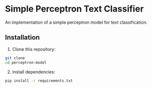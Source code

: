 # Simple Perceptron Text Classifier

An implementation of a simple perceptron model for text classification. 

## Installation

1. Clone this repository:
```bash
git clone 
cd perceptron-model
```

2. Install dependencies:
```bash
pip install -r requirements.txt
```
